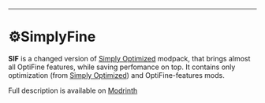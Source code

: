 <hr>

# ⚙️SimplyFine

**SIF** is a changed version of [Simply Optimized](https://modrinth.com/modpack/sop) modpack, that brings almost all OptiFine features, while saving perfomance on top. It contains only optimization (from [Simply Optimized](https://modrinth.com/modpack/sop)) and OptiFine-features mods.

Full description is available on [Modrinth](https://modrinth.com/modpack/sif)
